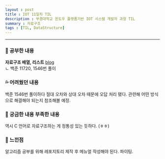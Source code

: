 ```yaml
---
layout : post
title : IOT 11일차 TIL
description : 부경대학교 윈도우 플랫폼기반 IOT 시스템 개발자 과정 TIL
summary : 자료구조
tags : [TIL, DataStructure]
---
```

  
-------------
   
   
### 📓 공부한 내용 

**자료구조 배열, 리스트** [blog](https://canyougivemeonelastkiss.tistory.com/28)  
 ㄴ 백준 11720, 1546번 풀이  

### 💦 어려웠던 내용 

백준 1546번 풀이하다 절대 오차와 상대 오차 때문에 오답 처리 됐다. 관련해 어떤 방식으로 해결해야 되는지 참조해볼 예정.  
 
### 🧷 궁금한 내용  부족한 내용 

역시 C 언어로 자료구조하는 게 정통성 있는 듯하다. (ㅎㅎ)

### 💬 느낀점 

알고리즘 공부를 위해 레포지토리 제작 후 메뉴얼 작성해야 된다. 파이팅.
